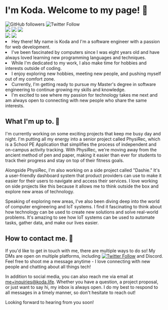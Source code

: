<!-- **kodalee/kodalee** is a ✨ _special_ ✨ (wow!) repository: its `README.md` (this file) appears on your GitHub profile! -->

<h1>I'm Koda. Welcome to my page! 👋</h1>
<div>
<img alt="GitHub followers" src="https://img.shields.io/github/followers/kodalee?style=social">
<img alt="Twitter Follow" src="https://img.shields.io/twitter/follow/kodalee4?style=social">

</div>
<div>
<img src="https://img.shields.io/badge/age-18-blue">
<img src="https://img.shields.io/badge/gender-male-blue">
<img src="https://img.shields.io/badge/pronouns-he/him-brightgreen">
</div>
<div>
<img src="https://img.shields.io/badge/academic%20status-high%20school%3A%20senior-bb0000">
<img src="https://img.shields.io/badge/key%20club%20role-secretary-yellow">
</div>
<li>Hey there! My name is Koda and I'm a software engineer with a passion for web development.</li>
<li>I've been fascinated by computers since I was eight years old and have always loved learning new programming languages and techniques.</li>
<li>While I'm dedicated to my work, I also make time for hobbies and interests outside of coding.</li>
<li>I enjoy exploring new hobbies, meeting new people, and pushing myself out of my comfort zone.</li>
<li>Currently, I'm getting ready to pursue my Master's degree in software engineering to continue growing my skills and knowledge.</li>
<li>I'm excited to see where my passion for technology takes me next and am always open to connecting with new people who share the same interests.</li>

<h2>What I'm up to. 🤔</h2>
<p>I'm currently working on some exciting projects that keep me busy day and night. I'm putting all my energy into a senior project called PhysiRec, which is a School PE Application that simplifies the process of independent and on-campus activity tracking. With PhysiRec, we're moving away from the ancient method of pen and paper, making it easier than ever for students to track their progress and stay on top of their fitness goals.</p>

<p>Alongside PhysiRec, I'm also working on a side project called "Dashie." It's a user-friendly dashboard system that product providers can use to make it easier for their users to navigate and access their services. I love working on side projects like this because it allows me to think outside the box and explore new areas of technology.</p>

</p>Speaking of exploring new areas, I've also been diving deep into the world of computer engineering and IoT systems. I find it fascinating to think about how technology can be used to create new solutions and solve real-world problems. It's amazing to see how IoT systems can be used to automate tasks, gather data, and make our lives easier.</p>

<h2>How to contact me. 📮</h2>
<p>If you'd like to get in touch with me, there are multiple ways to do so! My DMs are open on multiple platforms, including <a href="https://twitter.com/kodalee4"><img alt="Twitter Follow" src="https://img.shields.io/twitter/follow/kodalee4?label=Twitter%20at%20%40kodalee4&style=social"></a> and Discord. Feel free to shoot me a message anytime - I love connecting with new people and chatting about all things tech!

In addition to social media, you can also reach me via email at me+inquiries@koda.life. Whether you have a question, a project proposal, or just want to say hi, my inbox is always open. I do my best to respond to all messages in a timely manner, so don't hesitate to reach out!

Looking forward to hearing from you soon!</p>
